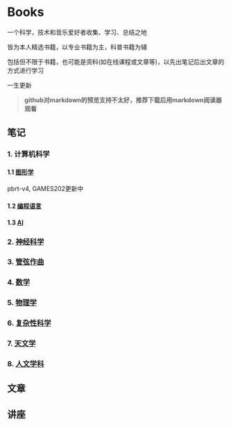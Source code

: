# Books

一个科学，技术和音乐爱好者收集、学习、总结之地

皆为本人精选书籍，以专业书籍为主，科普书籍为辅

包括但不限于书籍，也可能是资料(如在线课程或文章等)，以先出笔记后出文章的方式进行学习

一生更新

> **github对markdown的预览支持不太好，推荐下载后用markdown阅读器观看**

## 笔记

### 1. 计算机科学

#### 1.1 [图形学](ComputerScience/graphics/readme.md)

pbrt-v4, GAMES202更新中

#### 1.2 [编程语言](ComputerScience/ProgrammingLanguage/readme.md)

#### 1.3 [AI](ComputerScience/AI/readme.md)

### 2. [神经科学](NeuroScience/readme.md)

### 3. [管弦作曲](OrchestralComposition/readme.md)

### 4. [数学](Math/readme.md)

### 5. [物理学](Physics/readme.md)

### 6. [复杂性科学](Complexity/readme.md)

### 7. [天文学](Astronomy/readme.md)

### 8. [人文学科](Humanities/readme.md)

## 文章

## 讲座
